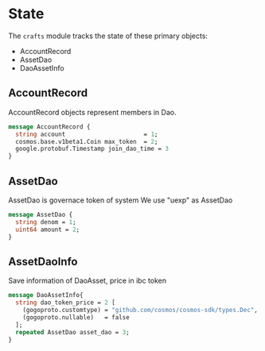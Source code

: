 <!--
order: 2
-->

# State

The `crafts` module tracks the state of these primary objects: 

- AccountRecord
- AssetDao
- DaoAssetInfo

## AccountRecord

AccountRecord objects represent members in Dao.

```protobuf
message AccountRecord {
  string account                      = 1;
  cosmos.base.v1beta1.Coin max_token  = 2;
  google.protobuf.Timestamp join_dao_time = 3
}
```

## AssetDao

AssetDao is governace token of system
We use "uexp" as AssetDao 

```protobuf
message AssetDao {
  string denom = 1;
  uint64 amount = 2;
}
```

## AssetDaoInfo

Save information of DaoAsset, price in ibc token

```protobuf
message DaoAssetInfo{
  string dao_token_price = 2 [
    (gogoproto.customtype) = "github.com/cosmos/cosmos-sdk/types.Dec",
    (gogoproto.nullable)   = false
  ];  
  repeated AssetDao asset_dao = 3;
}
```